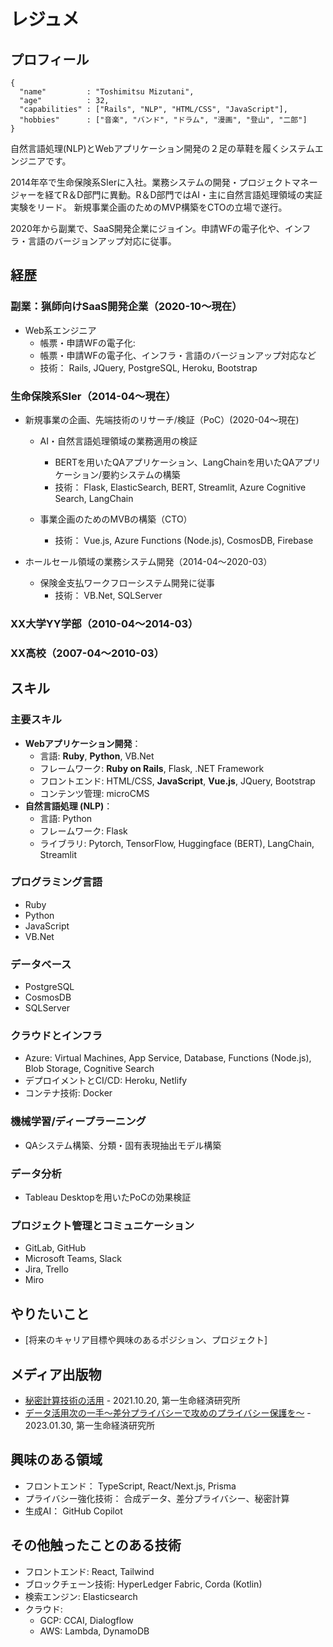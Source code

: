 # レジュメ

## プロフィール

```
{
  "name"         : "Toshimitsu Mizutani",
  "age"          : 32,
  "capabilities" : ["Rails", "NLP", "HTML/CSS", "JavaScript"],
  "hobbies"      : ["音楽", "バンド", "ドラム", "漫画", "登山", "二郎"]
}
```

自然言語処理(NLP)とWebアプリケーション開発の２足の草鞋を履くシステムエンジニアです。

2014年卒で生命保険系SIerに入社。業務システムの開発・プロジェクトマネージャーを経てR＆D部門に異動。R＆D部門ではAI・主に自然言語処理領域の実証実験をリード。
新規事業企画のためのMVP構築をCTOの立場で遂行。

2020年から副業で、SaaS開発企業にジョイン。申請WFの電子化や、インフラ・言語のバージョンアップ対応に従事。

## 経歴

### 副業：猟師向けSaaS開発企業（2020-10〜現在）
- Web系エンジニア
  - 帳票・申請WFの電子化:
  - 帳票・申請WFの電子化、インフラ・言語のバージョンアップ対応など
  - 技術： Rails, JQuery, PostgreSQL, Heroku, Bootstrap

### 生命保険系SIer（2014-04〜現在）

- 新規事業の企画、先端技術のリサーチ/検証（PoC）(2020-04〜現在) 
  - AI・自然言語処理領域の業務適用の検証
    - BERTを用いたQAアプリケーション、LangChainを用いたQAアプリケーション/要約システムの構築
    - 技術： Flask, ElasticSearch, BERT, Streamlit, Azure Cognitive Search, LangChain

  - 事業企画のためのMVBの構築（CTO）
    - 技術： Vue.js, Azure Functions (Node.js), CosmosDB, Firebase

- ホールセール領域の業務システム開発（2014-04〜2020-03）
  - 保険金支払ワークフローシステム開発に従事
    - 技術： VB.Net, SQLServer

### XX大学YY学部（2010-04〜2014-03）
### XX高校（2007-04〜2010-03）


## スキル

### 主要スキル
- **Webアプリケーション開発**：
  - 言語: **Ruby**, **Python**, VB.Net
  - フレームワーク: **Ruby on Rails**, Flask, .NET Framework
  - フロントエンド: HTML/CSS, **JavaScript**, **Vue.js**, JQuery, Bootstrap
  - コンテンツ管理: microCMS
- **自然言語処理 (NLP)**：
  - 言語: Python
  - フレームワーク: Flask
  - ライブラリ: Pytorch, TensorFlow, Huggingface (BERT), LangChain, Streamlit

### プログラミング言語
- Ruby
- Python
- JavaScript
- VB.Net

### データベース
- PostgreSQL
- CosmosDB
- SQLServer

### クラウドとインフラ
- Azure: Virtual Machines, App Service, Database, Functions (Node.js), Blob Storage, Cognitive Search
- デプロイメントとCI/CD: Heroku, Netlify
- コンテナ技術: Docker

### 機械学習/ディープラーニング
- QAシステム構築、分類・固有表現抽出モデル構築

### データ分析
- Tableau Desktopを用いたPoCの効果検証

### プロジェクト管理とコミュニケーション
- GitLab, GitHub
- Microsoft Teams, Slack
- Jira, Trello
- Miro

## やりたいこと
- [将来のキャリア目標や興味のあるポジション、プロジェクト]

## メディア出版物
- [秘密計算技術の活用](https://www.dlri.co.jp/report/ld/174276.html) - 2021.10.20, 第一生命経済研究所
- [データ活用次の一手～差分プライバシーで攻めのプライバシー保護を～](https://www.dlri.co.jp/report/ld/232558.html) - 2023.01.30, 第一生命経済研究所

## 興味のある領域
- フロントエンド： TypeScript, React/Next.js, Prisma
- プライバシー強化技術： 合成データ、差分プライバシー、秘密計算
- 生成AI： GitHub Copilot

## その他触ったことのある技術
- フロントエンド: React, Tailwind
- ブロックチェーン技術: HyperLedger Fabric, Corda (Kotlin)
- 検索エンジン: Elasticsearch
- クラウド: 
  - GCP: CCAI, Dialogflow
  - AWS: Lambda, DynamoDB

